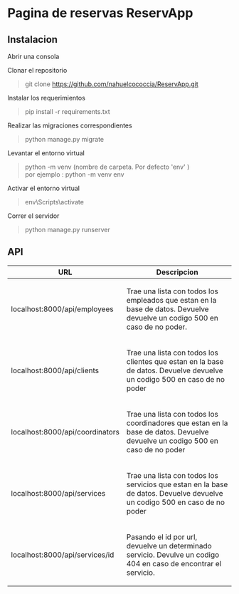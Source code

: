 # Pagina de reservas ReservApp

## Instalacion

Abrir una consola

Clonar el repositorio

> git clone https://github.com/nahuelcococcia/ReservApp.git

Instalar los requerimientos

> pip install -r requirements.txt

Realizar las migraciones correspondientes

> python manage.py migrate 

Levantar el entorno virtual

> python -m venv (nombre de carpeta. Por defecto 'env' )\
> por ejemplo : python -m venv env

Activar el entorno virtual

> env\Scripts\activate

Correr el servidor

> python manage.py runserver

## API

<table>
    <thead>
    <tr>
        <th>URL</th>
        <th>Descripcion</th>
    </tr>
    </thead>
    <tbody>
        <tr>
            <td><p>localhost:8000/api/employees</p></td>
            <td><p>Trae una lista con todos los empleados que estan en la base de datos. Devuelve devuelve un codigo 500 en caso de no poder.</p></td>
        </tr>
        <tr>
            <td><p>localhost:8000/api/clients</p></td>
            <td><p>Trae una lista con todos los clientes que estan en la base de datos. Devuelve devuelve un codigo 500 en caso de no poder</p></td>
        </tr>
        <tr>
            <td><p>localhost:8000/api/coordinators</p></td>
            <td><p>Trae una lista con todos los coordinadores que estan en la base de datos. Devuelve devuelve un codigo 500 en caso de no poder</p></td>
        </tr>
        <tr>
            <td><p>localhost:8000/api/services</p></td>
            <td><p>Trae una lista con todos los servicios que estan en la base de datos. Devuelve devuelve un codigo 500 en caso de no poder</p></td>
        </tr>
        <tr>
            <td><p>localhost:8000/api/services/id</p></td>
            <td><p>Pasando el id por url, devuelve un determinado servicio. Devulve un codigo 404 en caso de encontrar el servicio.</p></td>
        </tr>
    </tbody>
</table>